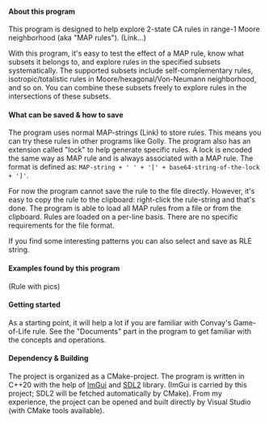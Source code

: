 #### About this program
This program is designed to help explore 2-state CA rules in range-1 Moore neighborhood (aka "MAP rules").
(Link...)

With this program, it's easy to test the effect of a MAP rule, know what subsets it belongs to, and explore rules in the specified subsets systematically.
The supported subsets include self-complementary rules, isotropic/totalistic rules in Moore/hexagonal/Von-Neumann neighborhood, and so on. You can combine these subsets freely to explore rules in the intersections of these subsets.

#### What can be saved & how to save
The program uses normal MAP-strings (Link) to store rules. This means you can try these rules in other programs like Golly.
The program also has an extension called "lock" to help generate specific rules. A lock is encoded the same way as MAP rule and is always associated with a MAP rule.
The format is defined as: `MAP-string + ' ' + '[' + base64-string-of-the-lock + ']'`.

For now the program cannot save the rule to the file directly. However, it's easy to copy the rule to the clipboard: right-click the rule-string and that's done.
The program is able to load all MAP rules from a file or from the clipboard. Rules are loaded on a per-line basis. There are no specific requirements for the file format.

If you find some interesting patterns you can also select and save as RLE string.

#### Examples found by this program
(Rule with pics)

#### Getting started
As a starting point, it will help a lot if you are familiar with Convay's Game-of-Life rule.
See the "Documents" part in the program to get familiar with the concepts and operations.

#### Dependency & Building
The project is organized as a CMake-project. The program is written in C++20 with the help of [ImGui](https://github.com/ocornut/imgui) and [SDL2](https://github.com/libsdl-org/SDL) library. (ImGui is carried by this project; SDL2 will be fetched automatically by CMake). From my experience, the project can be opened and built directly by Visual Studio (with CMake tools available).